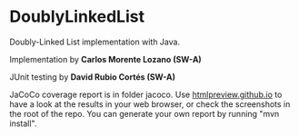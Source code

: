 # DoublyLinkedList
Doubly-Linked List implementation with Java.

Implementation by **Carlos Morente Lozano (SW-A)**

JUnit testing by **David Rubio Cortés (SW-A)**

JaCoCo coverage report is in folder jacoco. Use [htmlpreview.github.io](http://htmlpreview.github.io/?https://raw.githubusercontent.com/CarlosML27/DoublyLinkedList/testing/jacoco/index.html) to have a look at the results in your web browser, or check the screenshots in the root of the repo. You can generate your own report by running "mvn install".
